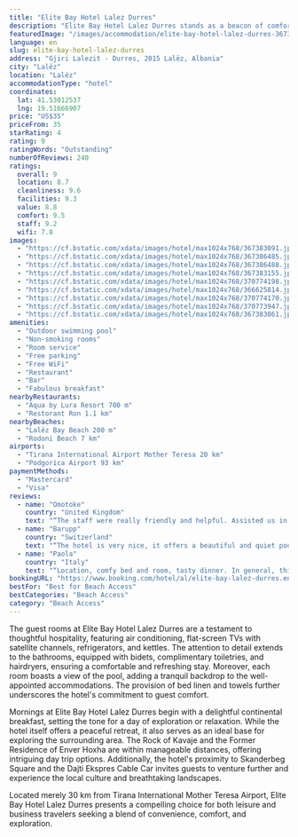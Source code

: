 ```yaml
---
title: "Elite Bay Hotel Lalez Durres"
description: "Elite Bay Hotel Lalez Durres stands as a beacon of comfort and luxury, just a stone's throw away from the serene Lalëz Bay Beach."
featuredImage: "/images/accommodation/elite-bay-hotel-lalez-durres-367383091.jpg"
language: en
slug: elite-bay-hotel-lalez-durres
address: "Gjiri Lalezit - Durres, 2015 Lalëz, Albania"
city: "Lalëz"
location: "Lalëz"
accommodationType: "hotel"
coordinates:
  lat: 41.53012537
  lng: 19.51666907
price: "US$35"
priceFrom: 35
starRating: 4
rating: 9
ratingWords: "Outstanding"
numberOfReviews: 240
ratings:
  overall: 9
  location: 8.7
  cleanliness: 9.6
  facilities: 9.3
  value: 8.8
  comfort: 9.5
  staff: 9.2
  wifi: 7.8
images:
  - "https://cf.bstatic.com/xdata/images/hotel/max1024x768/367383091.jpg?k=92eb553ef1fdd15a9dd88de3bc9f9ffddeb6532968a057374bfd7611fe55cd01&o=&hp=1"
  - "https://cf.bstatic.com/xdata/images/hotel/max1024x768/367386485.jpg?k=263b5042a319efbc926fbdf5a3510c374d3208785cf20b43abe930abe96670ce&o=&hp=1"
  - "https://cf.bstatic.com/xdata/images/hotel/max1024x768/367386488.jpg?k=f1e0a541d23263d5befd2725121d3720ed52b2f4dde3d283612d393f91fd5c23&o=&hp=1"
  - "https://cf.bstatic.com/xdata/images/hotel/max1024x768/367383155.jpg?k=24b8bc9130a96c0f75ce3b6ddbad3cbbbace9a73e75acf5d1c3d961911240c11&o=&hp=1"
  - "https://cf.bstatic.com/xdata/images/hotel/max1024x768/370774198.jpg?k=d412acf1314614e209bcfdc488281fc12a211712ba14520d8be89fd4dccffc21&o=&hp=1"
  - "https://cf.bstatic.com/xdata/images/hotel/max1024x768/366625814.jpg?k=9dca81b961e1e145f1eeccef10c5add585799633230387b7cb250ab2e49145ff&o=&hp=1"
  - "https://cf.bstatic.com/xdata/images/hotel/max1024x768/370774170.jpg?k=283905a5158e00018ce99062a622c03b36adee92d97d0480cbc2f523c1fab83d&o=&hp=1"
  - "https://cf.bstatic.com/xdata/images/hotel/max1024x768/370773947.jpg?k=32888e0a49de4e2a33474b630c396eeed6bd909a7cd8e18ea9b022debb19fc4f&o=&hp=1"
  - "https://cf.bstatic.com/xdata/images/hotel/max1024x768/367383061.jpg?k=692ab610d3313d89e7def5105fbb5be6b1001da86f4ce5a5fe10f1d48f2c8088&o=&hp=1"
amenities:
  - "Outdoor swimming pool"
  - "Non-smoking rooms"
  - "Room service"
  - "Free parking"
  - "Free WiFi"
  - "Restaurant"
  - "Bar"
  - "Fabulous breakfast"
nearbyRestaurants:
  - "Aqua by Lura Resort 700 m"
  - "Restorant Ron 1.1 km"
nearbyBeaches:
  - "Lalëz Bay Beach 200 m"
  - "Rodoni Beach 7 km"
airports:
  - "Tirana International Airport Mother Teresa 20 km"
  - "Podgorica Airport 93 km"
paymentMethods:
  - "Mastercard"
  - "Visa"
reviews:
  - name: "Omotoke"
    country: "United Kingdom"
    text: "“The staff were really friendly and helpful. Assisted us in moving around by commuting us in personal car. Thar was a really nice gesture. They made us feel really welcome.”"
  - name: "Barupp"
    country: "Switzerland"
    text: "“The hotel is very nice, it offers a beautiful and quiet pool area, access to a private beach and lovely rooms. We also enjoyed 2 dinners at the restaurant & the food was amazing.”"
  - name: "Paola"
    country: "Italy"
    text: "“Location, comfy bed and room, tasty dinner. In general, this is a very good hotel.”"
bookingURL: "https://www.booking.com/hotel/al/elite-bay-lalez-durres.en-gb.html?aid=8035640"
bestFor: "Best for Beach Access"
bestCategories: "Beach Access"
category: "Beach Access"
---
```


The guest rooms at Elite Bay Hotel Lalez Durres are a testament to thoughtful hospitality, featuring air conditioning, flat-screen TVs with satellite channels, refrigerators, and kettles. The attention to detail extends to the bathrooms, equipped with bidets, complimentary toiletries, and hairdryers, ensuring a comfortable and refreshing stay. Moreover, each room boasts a view of the pool, adding a tranquil backdrop to the well-appointed accommodations. The provision of bed linen and towels further underscores the hotel's commitment to guest comfort.

Mornings at Elite Bay Hotel Lalez Durres begin with a delightful continental breakfast, setting the tone for a day of exploration or relaxation. While the hotel itself offers a peaceful retreat, it also serves as an ideal base for exploring the surrounding area. The Rock of Kavaje and the Former Residence of Enver Hoxha are within manageable distances, offering intriguing day trip options. Additionally, the hotel's proximity to Skanderbeg Square and the Dajti Ekspres Cable Car invites guests to venture further and experience the local culture and breathtaking landscapes.

Located merely 30 km from Tirana International Mother Teresa Airport, Elite Bay Hotel Lalez Durres presents a compelling choice for both leisure and business travelers seeking a blend of convenience, comfort, and exploration.